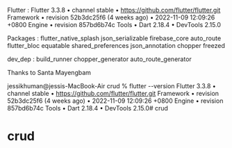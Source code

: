 
Flutter :  Flutter 3.3.8 • channel stable • https://github.com/flutter/flutter.git
Framework • revision 52b3dc25f6 (4 weeks ago) • 2022-11-09 12:09:26 +0800
Engine • revision 857bd6b74c
Tools • Dart 2.18.4 • DevTools 2.15.0

Packages : flutter_native_splash json_serializable firebase_core auto_route flutter_bloc equatable shared_preferences json_annotation chopper freezed

dev_dep : build_runner chopper_generator auto_route_generator

Thanks to Santa Mayengbam


jessikhuman@jessis-MacBook-Air crud % flutter --version
Flutter 3.3.8 • channel stable • https://github.com/flutter/flutter.git
Framework • revision 52b3dc25f6 (4 weeks ago) • 2022-11-09 12:09:26 +0800
Engine • revision 857bd6b74c
Tools • Dart 2.18.4 • DevTools 2.15.0# crud
# crud
